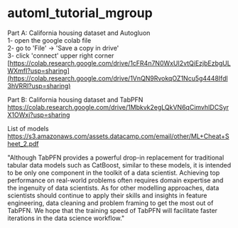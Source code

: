 # automl_tutorial_mgroup


Part A: California housing dataset and Autogluon      
1- open the google colab file   
2- go to 'File' -> 'Save a copy in drive'  
3- click 'connect' upper right corner  
[https://colab.research.google.com/drive/1cFR4n7N0WxUI2vtQiEzjbEzbgULWXmfI?usp=sharing](https://colab.research.google.com/drive/1VnQN9RvokqOZ1Ncu5g4448Ifdl3hVRRl?usp=sharing)

Part B: California housing dataset and TabPFN  
https://colab.research.google.com/drive/1Mbkvk2egLQkVN6qCimvhIDCSyrX1OWxj?usp=sharing

List of models
https://s3.amazonaws.com/assets.datacamp.com/email/other/ML+Cheat+Sheet_2.pdf

"Although TabPFN provides a powerful drop-in replacement for traditional tabular data models such as CatBoost, similar to these models, it is intended to be only one component in the toolkit of a data scientist. Achieving top performance on real-world problems often requires domain expertise and the ingenuity of data scientists. As for other modelling approaches, data scientists should continue to apply their skills and insights in feature engineering, data cleaning and problem framing to get the most out of TabPFN. We hope that the training speed of TabPFN will facilitate faster iterations in the data science workflow."


